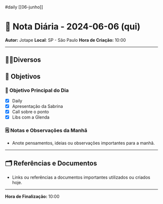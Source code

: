 #daily
[[06-junho]]
# 📅 Nota Diária - 2024-06-06 (qui)

**Autor:** Jotape
**Local**: SP - São Paulo
**Hora de Criação:** 10:00

---
## 🤝🏻Diversos

## 🌄 Objetivos
### 🎯 Objetivo Principal do Dia
- [x] Daily
- [x] Apresentação da Sabrina
- [x] Call sobre o ponto
- [x] Libs com a Glenda

### 🗒️ Notas e Observações da Manhã
- Anote pensamentos, ideias ou observações importantes para a manhã.
---
## 🗂️ Referências e Documentos
- Links ou referências a documentos importantes utilizados ou criados hoje.

---

**Hora de Finalização:** 10:00
